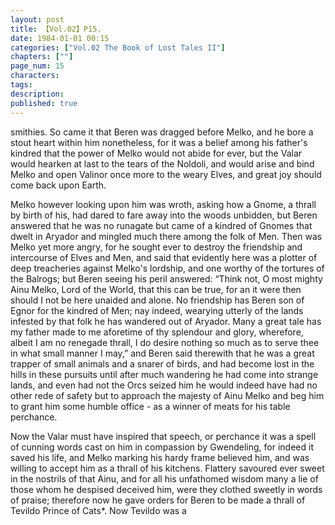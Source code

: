 ```yaml
---
layout: post
title: 【Vol.02】P15.
date: 1984-01-01 00:15
categories: ["Vol.02 The Book of Lost Tales II"]
chapters: [""]
page_num: 15
characters: 
tags: 
description: 
published: true
---
```


<p style="text-indent: 0;">
smithies. So came it that Beren was dragged before Melko, and he bore a stout heart within him nonetheless, for it was a belief among his father's kindred that the power of Melko would not abide for ever, but the Valar would hearken at last to the tears of the Noldoli, and would arise and bind Melko and open Valinor once more to the weary Elves, and great joy should come back upon Earth.
</p>

Melko however looking upon him was wroth, asking how a Gnome, a thrall by birth of his, had dared to fare away into the woods unbidden, but Beren answered that he was no runagate but came of a kindred of Gnomes that dwelt in Aryador and mingled much there among the folk of Men. Then was Melko yet more angry, for he sought ever to destroy the friendship and intercourse of Elves and Men, and said that evidently here was a plotter of deep treacheries against Melko's lordship, and one worthy of the tortures of the Balrogs; but Beren seeing his peril answered: “Think not, O most mighty Ainu Melko, Lord of the World, that this can be true, for an it were then should I not be here unaided and alone. No friendship has Beren son of Egnor for the kindred of Men; nay indeed, wearying utterly of the lands infested by that folk he has wandered out of Aryador. Many a great tale has my father made to me aforetime of thy splendour and glory, wherefore, albeit I am no renegade thrall, I do desire nothing so much as to serve thee in what small manner I may,” and Beren said therewith that he was a great trapper of small animals and a snarer of birds, and had become lost in the hills in these pursuits until after much wandering he had come into strange lands, and even had not the Orcs seized him he would indeed have had no other rede of safety but to approach the majesty of Ainu Melko and beg him to grant him some humble office - as a winner of meats for his table perchance.

Now the Valar must have inspired that speech, or perchance it was a spell of cunning words cast on him in compassion by Gwendeling, for indeed it saved his life, and Melko marking his hardy frame believed him, and was willing to accept him as a thrall of his kitchens. Flattery savoured ever sweet in the nostrils of that Ainu, and for all his unfathomed wisdom many a lie of those whom he despised deceived him, were they clothed sweetly in words of praise; therefore now he gave orders for Beren to be made a thrall of Tevildo Prince of Cats\*. Now Tevildo was a

